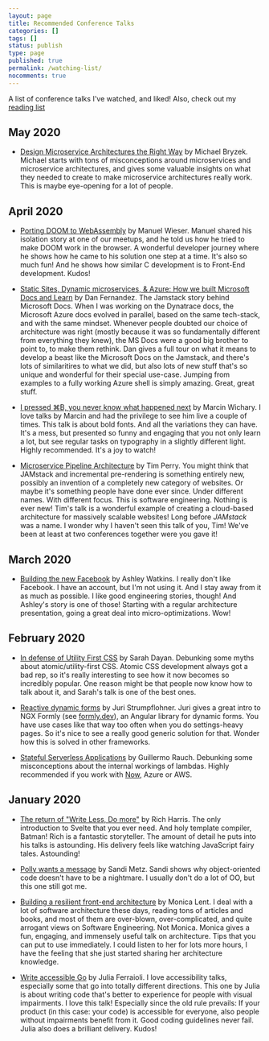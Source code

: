 ```yaml
---
layout: page
title: Recommended Conference Talks
categories: []
tags: []
status: publish
type: page
published: true
permalink: /watching-list/
nocomments: true
---
```


A list of conference talks I've watched, and liked! Also, check out my [reading list](/reading-list)

## May 2020

- [Design Microservice Architectures the Right Way](https://www.youtube.com/watch?v=j6ow-UemzBc) by Michael Bryzek. Michael starts with tons of misconceptions around microservices and microservice architectures, and gives some valuable insights on what they needed to create to make microservice architectures really work. This is maybe eye-opening for a lot of people.

## April 2020

- [Porting DOOM to WebAssembly](https://www.youtube.com/watch?v=lZnz46a58_Y) by Manuel Wieser. Manuel shared his isolation story at one of our meetups, and he told us how he tried to make DOOM work in the browser. A wonderful developer journey where he shows how he came to his solution one step at a time. It's also so much fun! And he shows how similar C development is to Front-End development. Kudos!

- [Static Sites, Dynamic microservices, & Azure: How we built Microsoft Docs and Learn](https://www.youtube.com/watch?v=EpYYe6aQjJM) by Dan Fernandez. The Jamstack story behind Microsoft Docs. When I was working on the Dynatrace docs, the Microsoft Azure docs evolved in parallel, based on the same tech-stack, and with the same mindset. Whenever people doubted our choice of architecture was right (mostly because it was so fundamentally different from everything they knew), the MS Docs were a good big brother to point to, to make them rethink. Dan gives a full tour on what it means to develop a beast like the Microsoft Docs on the Jamstack, and there's lots of similaritires to what we did, but also lots of new stuff that's so unique and wonderful for their special use-case. Jumping from examples to a fully working Azure shell is simply amazing. Great, great stuff.

- [I pressed ⌘B, you never know what happened next](https://www.youtube.com/watch?v=kVD-sjtFoEI) by Marcin Wichary. I love talks by Marcin and had the privilege to see him live a couple of times. This talk is about bold fonts. And all the variations they can have. It's a mess, but presented so funny and engaging that you not only learn a lot, but see regular tasks on typography in a slightly different light. Highly recommended. It's a joy to watch!

- [Microservice Pipeline Architecture](https://www.youtube.com/watch?v=vUCr1oTtaKA) by Tim Perry. You might think that JAMstack and incremental pre-rendering is something entirely new, possibly an invention of a completely new category of websites. Or maybe it's something people have done ever since. Under different names. With different focus. This is software engineering. Nothing is ever new! Tim's talk is a wonderful example of creating a cloud-based architecture for massively scalable websites! Long before *JAMstack* was a name.
I wonder why I haven't seen this talk of you, Tim! We've been at least at two conferences together were you gave it! 

## March 2020

- [Building the new Facebook](https://www.youtube.com/watch?v=KT3XKDBZW7M) by Ashley Watkins. I really don't like Facebook. I have an account, but I'm not using it. And I stay away from it as much as possible. I like good engineering stories, though! And Ashley's story is one of those! Starting with a regular architecture presentation, going a great deal into micro-optimizations. Wow!

## February 2020

- [In defense of Utility First CSS](https://www.youtube.com/watch?v=R50q4NES6Iw) by Sarah Dayan. Debunking some myths about atomic/utility-first CSS. Atomic CSS development always got a bad rep, so it's really interesting to see how it now becomes so incredibly popular. One reason might be that people now know how to talk about it, and Sarah's talk is one of the best ones.

- [Reactive dynamic forms](https://www.youtube.com/watch?v=3xwxlHqrLsE) by Juri Strumpflohner. Juri gives a great intro to NGX Formly (see [formly.dev](https://formly.dev)), an Angular library for dynamic forms. You have use cases like that way too often when you do settings-heavy pages. So it's nice to see a really good generic solution for that. Wonder how this is solved in other frameworks.

- [Stateful Serverless Applications](https://www.youtube.com/watch?v=lUyln5m6AhY) by Guillermo Rauch. Debunking some misconceptions about the internal workings of lambdas. Highly recommended if you work with [Now](https://zeit.co), Azure or AWS.

## January 2020

- [The return of "Write Less, Do more"](https://www.youtube.com/watch?v=BzX4aTRPzno) by Rich Harris. The only introduction to Svelte that you ever need. And holy template compiler, Batman! Rich is a fantastic storyteller. The amount of detail he puts into his talks is astounding. His delivery feels like watching JavaScript fairy tales. Astounding!

- [Polly wants a message](https://www.youtube.com/watch?v=YtROlyWWhV0) by Sandi Metz. Sandi shows why object-oriented code doesn't have to be a nightmare. I usually don't do a lot of OO, but this one still got me. 

- [Building a resilient front-end architecture](https://www.youtube.com/watch?v=TqfbAXCCVwE) by Monica Lent. I deal with a lot of software architecture these days, reading tons of articles and books, and most of them are over-blown, over-complicated, and quite arrogant views on Software Engineering. Not Monica. Monica gives a fun, engaging, and immensely useful talk on architecture. Tips that you can put to use immediately. I could listen to her for lots more hours, I have the feeling that she just started sharing her architecture knowledge.

- [Write accessible Go](https://www.youtube.com/watch?v=cVaDY0ChvOQ) by Julia Ferraioli. I love accessibility talks, especially some that go into totally different directions. This one by Julia is about writing code that's better to experience for people with visual impairments. I love this talk! Especially since the old rule prevails: If your product (in this case: your code) is accessible for everyone, also people without impairments benefit from it. Good coding guidelines never fail. Julia also does a brilliant delivery. Kudos!
